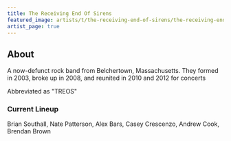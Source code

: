 ```yaml
---
title: The Receiving End Of Sirens
featured_image: artists/t/the-receiving-end-of-sirens/the-receiving-end-of-sirens.jpg
artist_page: true
---
```

## About

A now-defunct rock band from Belchertown, Massachusetts. They formed in 2003, broke up in 2008, and reunited in 2010 and 2012 for concerts

Abbreviated as "TREOS"

### Current Lineup

Brian Southall, Nate Patterson, Alex Bars, Casey Crescenzo, Andrew Cook, Brendan Brown


